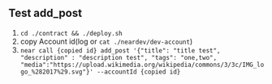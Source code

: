## Test add_post

1. `cd ./contract && ./deploy.sh`
2. copy Account id(log or `cat ./neardev/dev-account`)
3. `near call {copied id} add_post '{"title": "title test", "description" : "description test", "tags": "one,two", "media":"https://upload.wikimedia.org/wikipedia/commons/3/3c/IMG_logo_%282017%29.svg"}' --accountId {copied id}`
